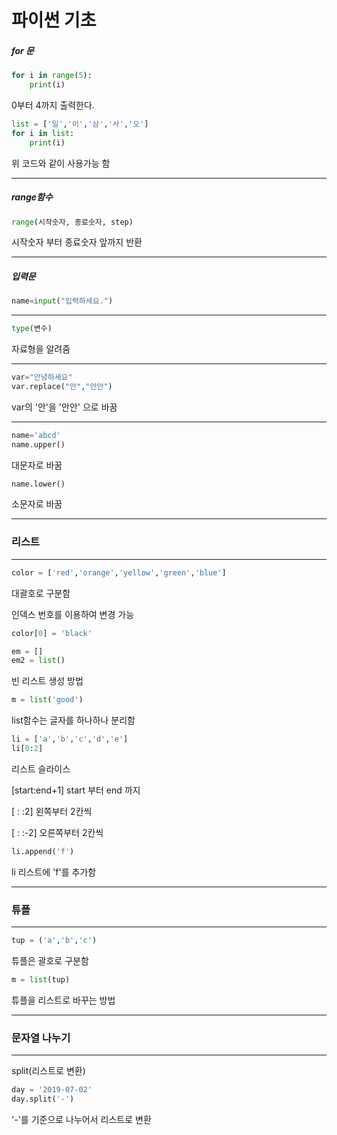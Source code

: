 # 파이썬 기초

##### for 문

```python
for i in range(5):
    print(i)
```

0부터 4까지 출력한다.

```python
list = ['일','이','삼','사','오']
for i in list:
	print(i)
```

위 코드와 같이 사용가능 함

------

##### range함수

```python
range(시작숫자, 종료숫자, step)
```

시작숫자 부터 종료숫자 앞까지 반환

---

##### 입력문

```python
name=input("입력하세요.")
```

---

```python
type(변수)
```

자료형을 알려줌

---

```python
var="안녕하세요"
var.replace("안","안안")
```

var의 '안'을 '안안' 으로 바꿈

---

```python
name='abcd'
name.upper()
```

대문자로 바꿈

```python
name.lower()
```

소문자로 바꿈

---

### 리스트

---

```python
color = ['red','orange','yellow','green','blue']
```

대괄호로 구분함

인덱스 번호를 이용하여 변경 가능

```python
color[0] = 'black'
```

```python
em = []
em2 = list()
```

빈 리스트 생성 방법

```python
m = list('good')
```

list함수는 글자를 하나하나 분리함

```python
li = ['a','b','c','d','e']
li[0:2]

```

리스트 슬라이스

[start:end+1] start 부터 end 까지

[ : :2] 왼쪽부터 2칸씩

[ : :-2] 오른쪽부터 2칸씩

```python
li.append('f')
```

li 리스트에 'f'를 추가함

---

### 튜플

---

``` python
tup = ('a','b','c')
```

튜플은 괄호로 구분함

```python
m = list(tup)
```

튜플을 리스트로 바꾸는 방법

---

### 문자열 나누기

---

split(리스트로 변환)

```python
day = '2019-07-02'
day.split('-')
```

'-'를 기준으로 나누어서 리스트로 변환